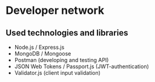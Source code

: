 # Developer network

## Used technologies and libraries

- Node.js / Express.js
- MongoDB / Mongoose
- Postman (developing and testing API)
- JSON Web Tokens / Passport.js (JWT-authentication)
- Validator.js (client input validation)
